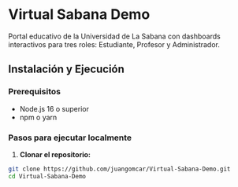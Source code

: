 # Virtual Sabana Demo

Portal educativo de la Universidad de La Sabana con dashboards interactivos para tres roles: Estudiante, Profesor y Administrador.

## Instalación y Ejecución

### Prerequisitos
- Node.js 16 o superior
- npm o yarn

### Pasos para ejecutar localmente

1. **Clonar el repositorio:**
```bash
git clone https://github.com/juangomcar/Virtual-Sabana-Demo.git
cd Virtual-Sabana-Demo